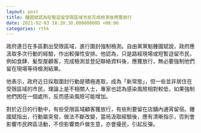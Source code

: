 ```yaml
---
layout: post
title: 鍾國斌認為短暫逗留受限區域市民完成檢測後應獲放行
date: 2021-02-03 18:20:30.000000000 +08:00
categories: rthk
---
```


政府連日在多區劃出受限區域，進行圍封強制檢測。自由黨黨魁鍾國斌說，政府應汲取多次行動的經驗，作出較彈性安排。他認為，只是路經現場或短暫逗留市民，例如食肆、髪型屋顧客，完成檢測並登記聯絡資料後，應獲放行，無必要強制他們留在現場等待檢測結果。

他表示，政府近日採取圍封行動是積極進取，成為「新常態」，但一些並非居住在受限區域的市民，理論上是不相關人士，專家也認為感染風險相對較低，如果強制他們困在一個處所，反而感染風險可能增加。

對於近日的行動中，有些受限區域顧客獲放行，有些則要留在店舖內通宵留宿。鍾國斌指出，行動屬突發，做法不斷改變，當局汲取經驗後，應有清晰指示，否則會影響市民跨區活動，不但影響商戶做生意，亦會擾民，引起反彈。
